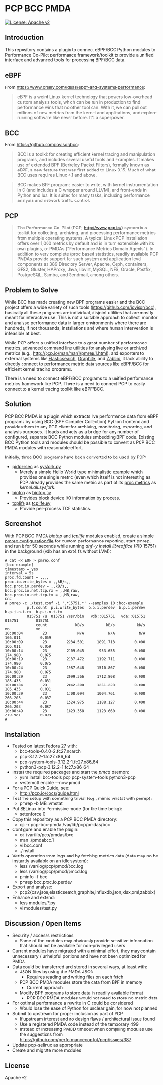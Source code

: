 # PCP BCC PMDA

[![License: Apache v2](https://img.shields.io/badge/license-Apache%20v2-brightgreen.svg)](https://www.apache.org/licenses/LICENSE-2.0)

## Introduction

This repository contains a plugin to connect eBPF/BCC Python modules
to Performance Co-Pilot performance framework/toolkit to provide a
unified interface and advanced tools for processing BPF/BCC data.

## eBPF

From https://www.oreilly.com/ideas/ebpf-and-systems-performance:

> eBPF is a weird Linux kernel technology that powers low-overhead custom analysis tools, which can be run in production to find performance wins that no other tool can. With it, we can pull out millions of new metrics from the kernel and applications, and explore running software like never before. It’s a superpower.

## BCC

From https://github.com/iovisor/bcc:

> BCC is a toolkit for creating efficient kernel tracing and manipulation programs, and includes several useful tools and examples. It makes use of extended BPF (Berkeley Packet Filters), formally known as eBPF, a new feature that was first added to Linux 3.15. Much of what BCC uses requires Linux 4.1 and above.

> BCC makes BPF programs easier to write, with kernel instrumentation in C (and includes a C wrapper around LLVM), and front-ends in Python and lua. It is suited for many tasks, including performance analysis and network traffic control.

## PCP

> The Performance Co-Pilot (PCP, http://www.pcp.io/) system is a toolkit for collecting, archiving, and processing performance metrics from multiple operating systems. A typical Linux PCP installation offers over 1,000 metrics by default and is in turn extensible with its own plugins, or PMDAs ("Performance Metrics Domain Agents"). In addition to very complete /proc based statistics, readily available PCP PMDAs provide support for such system and application level components as 389 Directory Server, Apache, Ceph, containers, GFS2, Gluster, HAProxy, Java, libvirt, MySQL, NFS, Oracle, Postfix, PostgreSQL, Samba, and Sendmail, among others.

## Problem to Solve

While BCC has made creating new BPF programs easier and the BCC project 
offers a wide variety of such tools (https://github.com/iovisor/bcc), 
basically all these programs are individual, disjoint utilities that are 
mostly meant for interactive use. This is not a suitable approach to 
collect, monitor and analyse performance data in larger environments 
where there are hundreds, if not thousands, installations and where 
human intervention is infeasible at best.

While PCP offers a unified interface to a great number of performance 
metrics, advanced command line utilities for analysing live or archived 
metrics (e.g., http://pcp.io/man/man1/pmrep.1.html), and exporters to 
external systems like 
[Elasticsearch](http://pcp.io/man/man1/pcp2elasticsearch.1.html), 
[Graphite](http://pcp.io/man/man1/pcp2graphite.1.html), and 
[Zabbix](http://pcp.io/man/man1/pcp2zabbix.1.html), it lack ability to 
directly connect to performance metric data sources like eBPF/BCC for
efficient kernel tracing programs.

There is a need to connect eBPF/BCC programs to a unified performance 
metrics framework like PCP. There is a need to connect PCP to easily
connect to a kernel tracing toolkit like eBPF/BCC.

## Solution

PCP BCC PMDA is a plugin which extracts live performance data from eBPF 
programs by using BCC (BPF Compiler Collection) Python frontend and 
provides them to any PCP client for archiving, monitoring, exporting, 
and analysis purposes. It loads and acts as a bridge for any number of 
configured, separate BCC Python modules embedding BPF code. Existing BCC 
Python tools and modules should be possible to convert as PCP BCC PMDA 
modules with reasonable effort.

Initially, three BCC programs have been converted to be used by PCP:

* [pidpersec](https://github.com/iovisor/bcc/blob/master/tools/pidpersec.py)
as [sysfork.py](modules/sysfork.py)
  * Merely a simple Hello World type minimalistic example which provides
    one single metric (even which itself is not interesting as PCP already
    provides the same metric as part of its [proc metrics](http://pcp.io/man/man1/pmdaproc.1.html)
    as _kernel.all.sysfork_.
* [biotop](https://github.com/iovisor/bcc/blob/master/tools/biotop.py)
as [biotop.py](modules/biotop.py)
  * Provides block device I/O information by process.
* [tcplife](https://github.com/iovisor/bcc/blob/master/tools/tcplife.py)
as [tcplife.py](modules/tcplife.py)
  * Provide per-process TCP statistics.

## Screenshot

With PCP BCC PMDA _biotop_ and _tcplife_ modules enabled, create a simple
[pmrep configuration file](http://pcp.io/man/man5/pmrep.conf.5.html)
for custom performance reporting, start pmrep, and run it for 50 seconds
while running _dnf -y install libreoffice_ (PID 15751) in the background
(vdb has an ext4 fs without LVM):

```Shell
# cat << EOF > pmrep.conf
[bcc-example]
timestamp = yes
interval = 5s
proc.fd.count = ,,,,
proc.io.write_bytes = ,,kB/s,,
bcc.proc.io.perdev = ,,kB/s,,
bcc.proc.io.net.tcp.rx = ,,MB,raw,
bcc.proc.io.net.tcp.tx = ,,MB,raw,
EOF
# pmrep -c ./test.conf -i '.*15751.*' --samples 10 :bcc-example
          p.f.count  p.i.write_bytes  b.p.i.perdev  b.p.i.perdev  b.p.i.n.t.rx  b.p.i.n.t.tx
          015751 /u  015751 /usr/bin   vdb::015751   vda::015751        015751        015751
              count             kB/s          kB/s          kB/s            MB            MB
10:00:04         23              N/A           N/A           N/A       166.011         0.069
10:00:09         23         2234.501      1891.713         0.000       166.011         0.069
10:00:14         23         2109.045       953.655         0.000       174.980         0.075
10:00:19         23         2137.472      1192.711         0.000       174.980         0.075
10:00:24         23         1987.648      1510.867         0.000       174.980         0.075
10:00:29         23         2099.366      1712.808         0.000       185.435         0.081
10:00:34         23         2042.308      1251.223         0.000       185.435         0.081
10:00:39         23         1708.094      1004.761         0.000       266.203         0.087
10:00:44         23         1524.975      1188.127         0.000       266.203         0.087
10:00:49         23         1823.358      1123.660         0.000       279.981         0.093
# 
```

## Installation

* Tested on latest Fedora 27 with:
  * bcc-tools-0.4.0-2.fc27.noarch
  * pcp-3.12.2-1.fc27.x86_64
  * pcp-system-tools-3.12.2-1.fc27.x86_64
  * python3-pcp-3.12.2-1.fc27.x86_64
* Install the required packages and start the _pmcd_ daemon:
  * yum install bcc-tools pcp pcp-system-tools python3-pcp
  * systemctl enable --now pmcd
* For a PCP Quick Guide, see:
  * http://pcp.io/docs/guide.html
* Test the setup with something trivial (e.g., mimic vmstat with pmrep):
  * pmrep -b MB :vmstat
* Put SELinux into Permissive mode (for the time being):
  * setenforce 0
* Copy this repository as a PCP BCC PMDA directory:
  * cp -r pcp-bcc-pmda /var/lib/pcp/pmdas/bcc
* Configure and enable the plugin:
  * cd /var/lib/pcp/pmdas/bcc
  * man ./pmdabcc.1
  * vi bcc.conf
  * ./Install
* Verify operation from logs and by fetching metrics data (data may no
  be instantly available on an idle system):
  * less /var/log/pcp/pmcd/bcc.log
  * less /var/log/pcp/pmcd/pmcd.log
  * pminfo -f bcc
  * pmrep bcc.proc.io.perdev
* Export and analyse:
  * pcp2{csv,json,elasticsearch,graphite,influxdb,json,xlsx,xml,zabbix}
* Enhance and extend:
  * less modules/*.py
  * vi modules/test.py

## Discussion / Open Items

* Security / accesss restrictions
  * Some of the modules may obviously provide sensitive information
    that should not be available for non-privileged users
* Current modules have migrated with a minimal effort, they may contain
  unnecessary / unhelpful portions and have not been optimized for PMDA
* Data could be transferred and stored in several ways, at least with:
  * JSON files by using the PMDA JSON
    * Requires reading and writing files on each fetch
  * PCP BCC PMDA modules store the data from BPF in memory
    * Current approach
  * Modify BPF programs to store data in readily available format
    * PCP BCC PMDA modules would not need to store no metric data
* For optimal performance a rewrite in C could be considered
  * Would lose the ease of Python for unclear gain, for now not planned
* Submit to upstream for proper inclusion as part of PCP
  * If upstream interest and no design flaws / architectural issue found
  * Use a registered PMDA code instead of the temporary 499
  * Instead of increasing PMCD timeout when compiling modules use the
    suggestions from https://github.com/performancecopilot/pcp/issues/387
* Update pcp-selinux as appropriate
* Create and migrate more modules

## License

Apache v2
